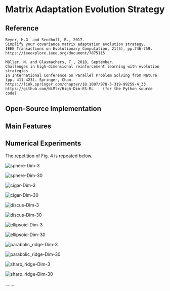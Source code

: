 # Matrix Adaptation Evolution Strategy

## Reference

```
Beyer, H.G. and Sendhoff, B., 2017.
Simplify your covariance matrix adaptation evolution strategy.
IEEE Transactions on Evolutionary Computation, 21(5), pp.746-759.
https://ieeexplore.ieee.org/document/7875115

Müller, N. and Glasmachers, T., 2018, September.
Challenges in high-dimensional reinforcement learning with evolution strategies.
In International Conference on Parallel Problem Solving from Nature (pp. 411-423). Springer, Cham.
https://link.springer.com/chapter/10.1007/978-3-319-99259-4_33
https://github.com/NiMlr/High-Dim-ES-RL    (for the Python source code)
```

## Open-Source Implementation

## Main Features

## Numerical Experiments

The [repetition](https://github.com/os-popt/pypop-lso/blob/master/test/optimizers/es/ma/repeat_experiments_fig4.py) of Fig. 4 is repeated below.

![sphere-Dim-3](https://raw.githubusercontent.com/os-popt/pypop-lso/master/test/optimizers/es/ma/Fig4/sphere-Dim-3.png)

![sphere-Dim-30](https://raw.githubusercontent.com/os-popt/pypop-lso/master/test/optimizers/es/ma/Fig4/sphere-Dim-30.png)

![cigar-Dim-3](https://raw.githubusercontent.com/os-popt/pypop-lso/master/test/optimizers/es/ma/Fig4/cigar-Dim-3.png)

![cigar-Dim-30](https://raw.githubusercontent.com/os-popt/pypop-lso/master/test/optimizers/es/ma/Fig4/cigar-Dim-30.png)

![discus-Dim-3](https://raw.githubusercontent.com/os-popt/pypop-lso/master/test/optimizers/es/ma/Fig4/discus-Dim-3.png)

![discus-Dim-30](https://raw.githubusercontent.com/os-popt/pypop-lso/master/test/optimizers/es/ma/Fig4/discus-Dim-30.png)

![ellipsoid-Dim-3](https://raw.githubusercontent.com/os-popt/pypop-lso/master/test/optimizers/es/ma/Fig4/ellipsoid-Dim-3.png)

![ellipsoid-Dim-30](https://raw.githubusercontent.com/os-popt/pypop-lso/master/test/optimizers/es/ma/Fig4/ellipsoid-Dim-30.png)

![parabolic_ridge-Dim-3](https://raw.githubusercontent.com/os-popt/pypop-lso/master/test/optimizers/es/ma/Fig4/parabolic_ridge-Dim-3.png)

![parabolic_ridge-Dim-30](https://raw.githubusercontent.com/os-popt/pypop-lso/master/test/optimizers/es/ma/Fig4/parabolic_ridge-Dim-30.png)

![sharp_ridge-Dim-3](https://raw.githubusercontent.com/os-popt/pypop-lso/master/test/optimizers/es/ma/Fig4/sharp_ridge-Dim-3.png)

![sharp_ridge-Dim-30](https://raw.githubusercontent.com/os-popt/pypop-lso/master/test/optimizers/es/ma/Fig4/sharp_ridge-Dim-30.png)

.......

